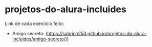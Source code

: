 # projetos-do-alura-incluides

Link de cada exercício feito:

- Amigo secreto: (https://sabrina253.github.io/projetos-do-alura-incluides/amigo-secreto/))
